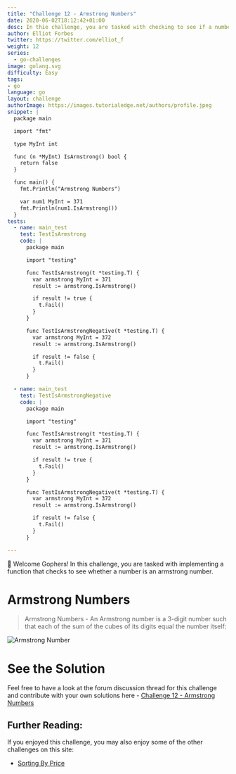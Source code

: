 ```yaml
---
title: "Challenge 12 - Armstrong Numbers"
date: 2020-06-02T18:12:42+01:00
desc: In thie challenge, you are tasked with checking to see if a number is an Armstrong number in Go!
author: Elliot Forbes
twitter: https://twitter.com/elliot_f
weight: 12
series: 
  - go-challenges
image: golang.svg 
difficulty: Easy
tags:
- go
language: go
layout: challenge
authorImage: https://images.tutorialedge.net/authors/profile.jpeg
snippet: |
  package main

  import "fmt"

  type MyInt int

  func (n *MyInt) IsArmstrong() bool {
    return false
  }

  func main() {
    fmt.Println("Armstrong Numbers")

    var num1 MyInt = 371
    fmt.Println(num1.IsArmstrong())
  }
tests:
  - name: main_test
    test: TestIsArmstrong
    code: |
      package main

      import "testing"

      func TestIsArmstrong(t *testing.T) {
        var armstrong MyInt = 371
        result := armstrong.IsArmstrong()

        if result != true {
          t.Fail()
        }
      }

      func TestIsArmstrongNegative(t *testing.T) {
        var armstrong MyInt = 372
        result := armstrong.IsArmstrong()

        if result != false {
          t.Fail()
        }
      }

  - name: main_test
    test: TestIsArmstrongNegative
    code: |
      package main

      import "testing"

      func TestIsArmstrong(t *testing.T) {
        var armstrong MyInt = 371
        result := armstrong.IsArmstrong()

        if result != true {
          t.Fail()
        }
      }

      func TestIsArmstrongNegative(t *testing.T) {
        var armstrong MyInt = 372
        result := armstrong.IsArmstrong()

        if result != false {
          t.Fail()
        }
      }

---
```


👋 Welcome Gophers! In this challenge, you are tasked with implementing a function that checks to see whether a number is an armstrong number.

# Armstrong Numbers

> Armstrong Numbers - An Armstrong number is a 3-digit number such that each of the sum of the cubes of its digits equal the number itself:

![Armstrong Number](https://images.tutorialedge.net/challenges/armstrong.png)

<Quiz question="Can we define a method with a pointer receiver to an int type?" answer="No, if you wish to extend any type that is not local to your package then you will have to define an alias type - type ExtendedType T" correct="B" A="Yes" B="No" C="I Don't Know" />

# See the Solution

Feel free to have a look at the forum discussion thread for this challenge and contribute with your own solutions here - [Challenge 12 - Armstrong Numbers](https://discuss.tutorialedge.net/t/challenge-12-armstrong-numbers/32) 

## Further Reading:

If you enjoyed this challenge, you may also enjoy some of the other challenges on this site:

* [Sorting By Price](/challenges/go/sort-by-price/)